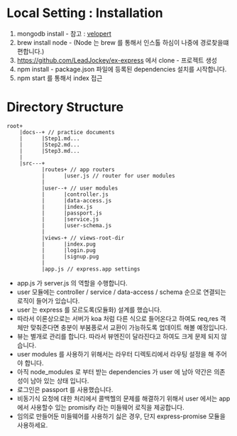 # Local Setting : Installation

1. mongodb install - 참고 : [velopert](https://velopert.com/436)
2. brew install node - (Node 는 brew 를 통해서 인스톨 하심이 나중에 경로찾을떄 편합니다.)
3. https://github.com/LeadJockey/ex-express 에서 clone - 프로젝트 생성
4. npm install - package.json 파일에 등록된 dependencies 설치를 시작합니다.
5. npm start 를 통해서 index 접근

# Directory Structure
```text
root+
    |docs--+ // practice documents 
    |      |Step1.md...
    |      |Step2.md...
    |      |Step3.md...
    |      
    |src---+
           |routes+ // app routers
           |      |user.js // router for user modules
           |
           |user--+ // user modules
           |      |controller.js
           |      |data-access.js
           |      |index.js
           |      |passport.js
           |      |service.js
           |      |user-schema.js
           |
           |views-+ // views-root-dir
           |      |index.pug 
           |      |login.pug
           |      |signup.pug
           |
           |app.js // express.app settings
```
* app.js 가 server.js 의 역할을 수행합니다.
* user 모듈에는 controller / service / data-access / schema 순으로 연결되는 로직이 들어가 있습니다.
* user 는 express 를 모르도록(모듈화) 설계를 했습니다.
* 따라서 이론상으로는 서버가 koa 처럼 다른 식으로 들어온다고 하여도 req,res 객체만 맞춰준다면 충분이 부붐픙로서 교환이 가능하도록 업데이트 해볼 예정입니다.
* 뷰는 별개로 관리를 합니다. 따라서 뷰엔진이 달라진다고 하여도 크게 문제 되지 않습니다.
* user modules 를 사용하기 위해서는 라우터 디렉토리에서 라우팅 설정을 해 주어야 합니다.
* 아직 node_modules 로 부터 받는 dependencies 가 user 에 남아 약간은 의존성이 남아 있는 상태 입니다.
* 로그인은 passport 를 사용했습니다. 
* 비동기식 요청에 대한 처리에서 콜백헬의 문제를 해결하기 위해서 user 에서는 app 에서 사용할수 있는 promisify 라는 미들웨어 로직을 제공합니다.
* 임의로 만들어둔 미들웨어를 사용하기 싫은 경우, 단지 express-promise 모듈을 사용하세요.



